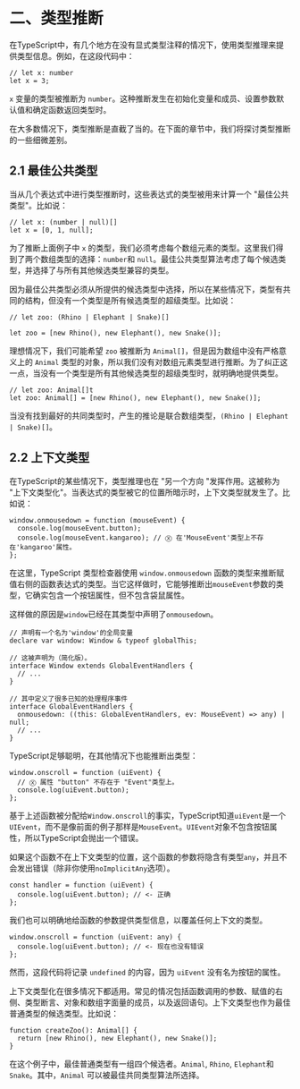 # 二、类型推断

在TypeScript中，有几个地方在没有显式类型注释的情况下，使用类型推理来提供类型信息。例如，在这段代码中：

```tsx
// let x: number
let x = 3;
```

`x` 变量的类型被推断为 `number`。这种推断发生在初始化变量和成员、设置参数默认值和确定函数返回类型时。

在大多数情况下，类型推断是直截了当的。在下面的章节中，我们将探讨类型推断的一些细微差别。

## 2.1 最佳公共类型

当从几个表达式中进行类型推断时，这些表达式的类型被用来计算一个 "最佳公共类型"。比如说：

```tsx
// let x: (number | null)[]
let x = [0, 1, null];
```

为了推断上面例子中 `x` 的类型，我们必须考虑每个数组元素的类型。这里我们得到了两个数组类型的选择：`number`和 `null`。最佳公共类型算法考虑了每个候选类型，并选择了与所有其他候选类型兼容的类型。

因为最佳公共类型必须从所提供的候选类型中选择，所以在某些情况下，类型有共同的结构，但没有一个类型是所有候选类型的超级类型。比如说：

```tsx
// let zoo: (Rhino | Elephant | Snake)[]

let zoo = [new Rhino(), new Elephant(), new Snake()];
```

理想情况下，我们可能希望 `zoo` 被推断为 `Animal[]`，但是因为数组中没有严格意义上的 `Animal` 类型的对象，所以我们没有对数组元素类型进行推断。为了纠正这一点，当没有一个类型是所有其他候选类型的超级类型时，就明确地提供类型。

```tsx
// let zoo: Animal[]t
let zoo: Animal[] = [new Rhino(), new Elephant(), new Snake()];
```

当没有找到最好的共同类型时，产生的推论是联合数组类型，`(Rhino | Elephant | Snake)[]`。

## 2.2 上下文类型

在TypeScript的某些情况下，类型推理也在 "另一个方向 "发挥作用。这被称为 "上下文类型化"。当表达式的类型被它的位置所暗示时，上下文类型就发生了。比如说：

```tsx
window.onmousedown = function (mouseEvent) {
  console.log(mouseEvent.button);
  console.log(mouseEvent.kangaroo); // Ⓧ 在'MouseEvent'类型上不存在'kangaroo'属性。
};
```

在这里，TypeScript 类型检查器使用 `window.onmousedown` 函数的类型来推断赋值右侧的函数表达式的类型。当它这样做时，它能够推断出`mouseEvent`参数的类型，它确实包含一个按钮属性，但不包含袋鼠属性。

这样做的原因是`window`已经在其类型中声明了`onmousedown`。

```tsx
// 声明有一个名为'window'的全局变量
declare var window: Window & typeof globalThis;

// 这被声明为（简化版）。
interface Window extends GlobalEventHandlers {
  // ...
}

// 其中定义了很多已知的处理程序事件
interface GlobalEventHandlers {
  onmousedown: ((this: GlobalEventHandlers, ev: MouseEvent) => any) | null;
  // ...
}
```

TypeScript足够聪明，在其他情况下也能推断出类型：

```tsx
window.onscroll = function (uiEvent) {	
  // Ⓧ 属性 "button" 不存在于 "Event"类型上。  
  console.log(uiEvent.button);
};
```

基于上述函数被分配给`Window.onscroll`的事实，TypeScript知道`uiEvent`是一个`UIEvent`，而不是像前面的例子那样是`MouseEvent`。`UIEvent`对象不包含按钮属性，所以TypeScript会抛出一个错误。

如果这个函数不在上下文类型的位置，这个函数的参数将隐含有类型`any`，并且不会发出错误（除非你使用`noImplicitAny`选项）。

```tsx
const handler = function (uiEvent) {
  console.log(uiEvent.button); // <- 正确
};
```

我们也可以明确地给函数的参数提供类型信息，以覆盖任何上下文的类型。

```tsx
window.onscroll = function (uiEvent: any) {
  console.log(uiEvent.button); // <- 现在也没有错误
};
```

然而，这段代码将记录 `undefined` 的内容，因为 `uiEvent` 没有名为按钮的属性。

上下文类型化在很多情况下都适用。常见的情况包括函数调用的参数、赋值的右侧、类型断言、对象和数组字面量的成员，以及返回语句。上下文类型也作为最佳普通类型的候选类型。比如说：

```tsx
function createZoo(): Animal[] {
  return [new Rhino(), new Elephant(), new Snake()];
}
```

在这个例子中，最佳普通类型有一组四个候选者。`Animal`, `Rhino`, `Elephant`和  `Snake`。其中，`Animal` 可以被最佳共同类型算法所选择。


